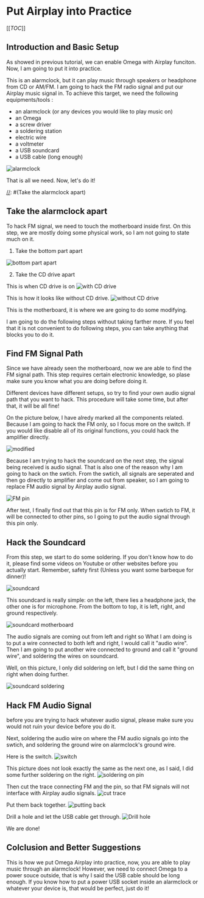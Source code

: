 # Put Airplay into Practice

[[_TOC_]]

[//]: # (Introduction and Basic Setup)

## Introduction and Basic Setup

As showed in previous tutorial, we can enable Omega with Airplay funciton. Now, I am going to put it into practice.

This is an alarmclock, but it can play music through speakers or headphone from CD or AM/FM. I am going to hack the FM radio signal and put our Airplay music signal in. To achieve this target, we need the following equipments/tools :

  * an alarmclock (or any devices you would like to play music on)
  * an Omega
  * a screw driver
  * a soldering station
  * electric wire
  * a voltmeter
  * a USB soundcard
  * a USB cable (long enough)

 ![alarmclock](http://i.imgur.com/F87YnmX.jpg) 

  That is all we need. Now, let's do it!

[//]: #(Take the alarmclock apart)

## Take the alarmclock apart

To hack FM signal, we need to touch the motherboard inside first. On this step, we are mostly doing some physical work, so I am not going to state much on it.

1. Take the bottom part apart

![bottom part apart](http://i.imgur.com/asxZSZl.jpg)

2. Take the CD drive apart

This is when CD drive is on
![with CD drive](http://i.imgur.com/AA2UQMN.jpg)

This is how it looks like without CD drive.
![without CD drive](http://i.imgur.com/jUiy092.jpg)

This is the motherboard, it is where we are going to do some modifying. 

I am going to do the following steps without taking farther more. If you feel that it is not convenient to do following steps, you can take anything that blocks you to do it.

[//]: # (Find FM Signal Path)

## Find FM Signal Path

Since we have already seen the motherboard, now we are able to find the FM signal path. This step requires certain electronic knowledge, so plase make sure you know what you are doing before doing it.

Different devices have different setups, so try to find your own audio signal path that you want to hack. This procedure will take some time, but after that, it will be all fine!

On the picture below, I have alredy marked all the components related. Because I am going to hack the FM only, so I focus more on the switch. If you would like disable all of its original functions, you could hack the amplifier directly.

![modified](http://i.imgur.com/vunAdbQ.jpg)

Because I am trying to hack the soundcard on the next step, the signal being received is audio signal. That is also one of the reason why I am going to hack on the swtich. From the swtich, all signals are seperated and then go directly to amplifier and come out from speaker, so I am going to replace FM audio signal by Airplay audio signal.

![FM pin](http://i.imgur.com/cc4olMw.jpg)


After test, I finally find out that this pin is for FM only. When swtich to FM, it will be connected to other pins, so I going to put the audio signal through this pin only.

[//]: # (Hack the Soundcard)

## Hack the Soundcard

From this step, we start to do some soldering. If you don't know how to do it, please find some videos on Youtube or other websites before you actually start. Remember, safety first (Unless you want some barbeque for dinner)!

![soundcard](http://i.imgur.com/vhdXwe8.jpg)


This soundcard is really simple: on the left, there lies a headphone jack, the other one is for microphone. From the bottom to top, it is left, right, and ground respectively.

![soundcard motherboard](http://i.imgur.com/WiphMYE.jpg)

The audio signals are coming out from left and right so What I am doing is to put a wire connected to both left and right, I would call it "audio wire". Then I am going to put another wire connected to ground and call it "ground wire", and soldering the wires on soundcard.

Well, on this picture, I only did soldering on left, but I did the same thing on right when doing further. 

![soundcard soldering](http://i.imgur.com/tjgjf1I.jpg)


[//]: # (Hack FM Signal)

## Hack FM Audio Signal

before you are trying to hack whatever audio signal, please make sure you would not ruin your device before you do it.

Next, soldering the audio wire on where the FM audio signals go into the swtich, and soldering the ground wire on alarmclock's ground wire.

Here is the switch.
![switch](http://i.imgur.com/0Nx6xaq.jpg)

This picture does not look exactly the same as the next one, as I said, I did some further soldering on the right.
![soldering on pin](http://i.imgur.com/nbnDPAG.jpg)

Then cut the trace connecting FM and the pin, so that FM signals will not interface with Airplay audio signals.
![cut trace](http://i.imgur.com/iZHEhoI.jpg)

Put them back together.
![putting back](http://i.imgur.com/y9WWq4S.jpg)

Drill a hole and let the USB cable get through.
![Drill hole](http://i.imgur.com/UpCmHpq.jpg)

We are done!

[//]: # (Colclusion and Better Suggestions)

## Colclusion and Better Suggestions

This is how we put Omega Airplay into practice, now, you are able to play music through an alarmclock! However, we need to connect Omega to a power souce outside, that is why I said the USB cable should be long enough. If you know how to put a power USB socket inside an alarmclock or whatever your device is, that would be perfect, just do it! 
